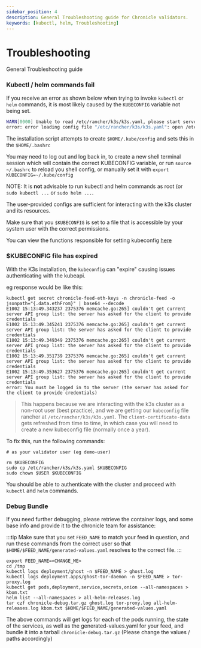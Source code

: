 ```yaml
---
sidebar_position: 4
description: General Troubleshooting guide for Chronicle validators.
keywords: [kubectl, helm, Troubleshooting]
---
```


# Troubleshooting

General Troubleshooting guide

### Kubectl / helm commands fail

If you receive an error as shown below when trying to invoke `kubectl` or `helm` commands, it is most likely caused by the `KUBECONFIG` variable not being set.

```bash
WARN[0000] Unable to read /etc/rancher/k3s/k3s.yaml, please start server with --write-kubeconfig-mode to modify kube config permissions
error: error loading config file "/etc/rancher/k3s/k3s.yaml": open /etc/rancher/k3s/k3s.yaml: permission denied
```

The installation script attempts to create `$HOME/.kube/config`  and sets this in the `$HOME/.bashrc`

You may need to log out and log back in, to create a new shell terminal session which will contain the correct KUBECONFIG variable, or run `source ~/.bashrc` to reload you shell config, or manually set it with `export KUBECONFIG=~/.kube/config`

NOTE: It is **not** advisable to run kubectl and helm commands as root (or `sudo kubectl ...` or `sudo helm ...`.

The user-provided configs are sufficient for interacting with the k3s cluster and its resources.

Make sure that you `$KUBECONFIG` is set to a file that is accessible by your system user with the correct permissions.

You can view the functions responsible for setting kubeconfig [here](https://github.com/chronicleprotocol/scripts/blob/main/feeds/k3s-install/install.sh#L144-L149)

### $KUBECONFIG file has expired

With the K3s installation, the `kubeconfig` can "expire" causing issues authenticating with the kubeapi.

eg response would be like this:
```
kubectl get secret chronicle-feed-eth-keys -n chronicle-feed -o jsonpath="{.data.ethFrom}" | base64 --decode
E1002 15:13:49.343237 2375376 memcache.go:265] couldn't get current server API group list: the server has asked for the client to provide credentials
E1002 15:13:49.345241 2375376 memcache.go:265] couldn't get current server API group list: the server has asked for the client to provide credentials
E1002 15:13:49.349349 2375376 memcache.go:265] couldn't get current server API group list: the server has asked for the client to provide credentials
E1002 15:13:49.351739 2375376 memcache.go:265] couldn't get current server API group list: the server has asked for the client to provide credentials
E1002 15:13:49.353627 2375376 memcache.go:265] couldn't get current server API group list: the server has asked for the client to provide credentials
error: You must be logged in to the server (the server has asked for the client to provide credentials)
```
> This happens because we are interacting with the k3s cluster as a non-root user (best practice), and we are getting our `kubeconfig` file rancher at `/etc/rancher/k3s/k3s.yaml`. The `client-certificate-data` gets refreshed from time to time, in which case you will need to create a new kubeconfig file (normally once a year).

To fix this, run the following commands:

```
# as your validator user (eg demo-user)

rm $KUBECONFIG
sudo cp /etc/rancher/k3s/k3s.yaml $KUBECONFIG
sudo chown $USER $KUBECONFIG
```
You should be able to authenticate with the cluster and proceed with `kubectl` and `helm` commands.

### Debug Bundle

If you need further debugging, please retrieve the container logs, and some base info and provide it to the chronicle team for assistance:

:::tip
Make sure that you set `FEED_NAME` to match your feed in question, and run these commands from the correct user so that `$HOME/$FEED_NAME/generated-values.yaml` resolves to the correct file.
:::

```
export FEED_NAME=<CHANGE_ME>
cd /tmp
kubectl logs deployment/ghost -n $FEED_NAME > ghost.log
kubectl logs deployment.apps/ghost-tor-daemon -n $FEED_NAME > tor-proxy.log
kubectl get pods,deployment,service,secrets,onion --all-namespaces > kbom.txt
helm list --all-namespaces > all-helm-releases.log
tar czf chronicle-debug.tar.gz ghost.log tor-proxy.log all-helm-releases.log kbom.txt $HOME/$FEED_NAME/generated-values.yaml
```

The above commands will get logs for each of the pods running, the state of the services, as well as the generated-values.yaml for your feed, and bundle it into a tarball `chronicle-debug.tar.gz` (Please change the values / paths accordingly)
